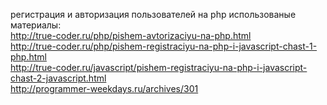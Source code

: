 регистрация и авторизация пользователей на php 
использованые материалы:<br/>
http://true-coder.ru/php/pishem-avtorizaciyu-na-php.html<br/>
http://true-coder.ru/php/pishem-registraciyu-na-php-i-javascript-chast-1-php.html<br/>
http://true-coder.ru/javascript/pishem-registraciyu-na-php-i-javascript-chast-2-javascript.html<br/>
http://programmer-weekdays.ru/archives/301<br/>